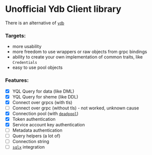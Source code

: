 # Unofficial Ydb Client library

There is an alternative of [`ydb`]

[`ydb`]: https://crates.io/crates/ydb
### Targets:

- more usability
- more freedom to use wrappers or raw objects from grpc bindings
- ability to create your own implementation of common traits, like `Credentials`
- easy to use pool objects

### Features:

- [x] YQL Query for data (like DML)
- [x] YQL Query for sheme (like DDL)
- [x] Connect over grpcs (with tls)
- [ ] Connect over grpc (without tls) - not worked, unknown cause
- [x] Connection pool (with [`deadpool`])
- [x] Token authentication
- [x] Service account key authentication
- [ ] Metadata authentication
- [ ] Query helpers (a lot of)
- [ ] Connection string 
- [ ] [`sqlx`] integration

[`deadpool`]: https://crates.io/crates/deadpool
[`sqlx`]: https://crates.io/crates/sqlx
